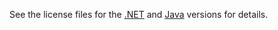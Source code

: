 See the license files for the [.NET](DotNet/LICENSE.md) and [Java](Java/LICENSE.md) versions for details.